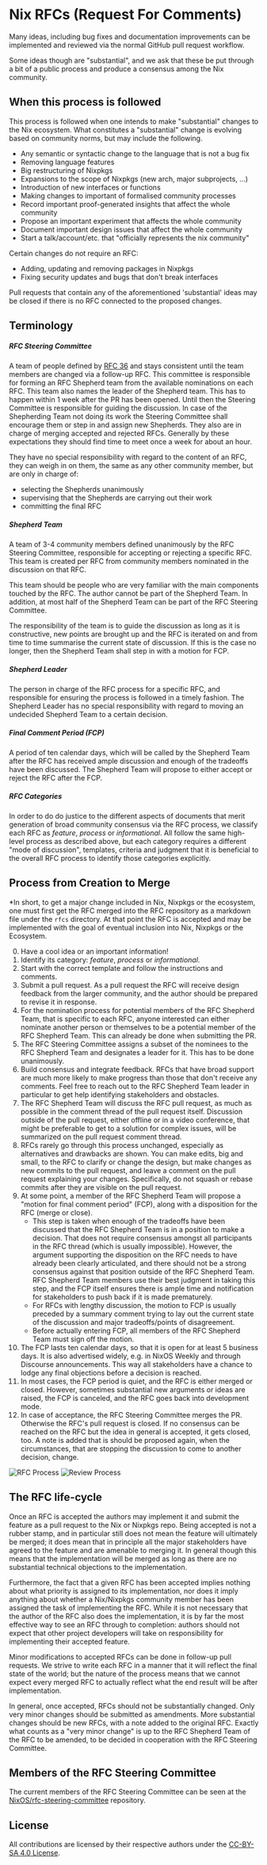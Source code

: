 # Nix RFCs (Request For Comments)

Many ideas, including bug fixes and documentation improvements can be
implemented and reviewed via the normal GitHub pull request workflow.

Some ideas though are "substantial", and we ask that these be put through a
bit of a public process and produce a consensus among the Nix community.

## When this process is followed

This process is followed when one intends to make "substantial" changes to the
Nix ecosystem. What constitutes a "substantial" change is evolving based on
community norms, but may include the following.

* Any semantic or syntactic change to the language that is not a bug fix
* Removing language features
* Big restructuring of Nixpkgs
* Expansions to the scope of Nixpkgs (new arch, major subprojects, ...)
* Introduction of new interfaces or functions
* Making changes to important of formalised community processes
* Record important proof-generated insights that affect the whole community
* Propose an important experiment that affects the whole community
* Document important design issues that affect the whole community
* Start a talk/account/etc. that "officially represents the nix community"

Certain changes do not require an RFC:

* Adding, updating and removing packages in Nixpkgs
* Fixing security updates and bugs that don't break interfaces

Pull requests that contain any of the aforementioned 'substantial' ideas may
be closed if there is no RFC connected to the proposed changes.

## Terminology

##### RFC Steering Committee
A team of people defined by [RFC 36](./rfcs/0036-rfc-process-team-amendment.md)
and stays consistent until the team members are changed via a follow-up RFC.
This committee is responsible for forming an RFC Shepherd team from the
available nominations on each RFC. This team also names the leader of the
Shepherd team. This has to happen within 1 week after the PR has been opened.
Until then the Steering Committee is responsible for guiding the discussion. In
case of the Shepherding Team not doing its work the Steering Committee shall
encourage them or step in and assign new Shepherds. They also are in charge of
merging accepted and rejected RFCs. Generally by these expectations they should
find time to meet once a week for about an hour.

They have no special responsibility with regard to the content of an RFC, they
can weigh in on them, the same as any other community member, but are only in
charge of:
 * selecting the Shepherds unanimously
 * supervising that the Shepherds are carrying out their work
 * committing the final RFC

##### Shepherd Team
A team of 3-4 community members defined unanimously by the RFC Steering
Committee, responsible for accepting or rejecting a specific RFC. This team is
created per RFC from community members nominated in the discussion on that RFC.

This team should be people who are very familiar with the main components
touched by the RFC. The author cannot be part of the Shepherd Team. In addition,
at most half of the Shepherd Team can be part of the RFC Steering Committee.

The responsibility of the team is to guide the discussion as long as it is
constructive, new points are brought up and the RFC is iterated on and from time
to time summarise the current state of discussion. If this is the case no longer,
then the Shepherd Team shall step in with a motion for FCP.

##### Shepherd Leader
The person in charge of the RFC process for a specific RFC, and responsible for
ensuring the process is followed in a timely fashion. The Shepherd Leader has no
special responsibility with regard to moving an undecided Shepherd Team to a
certain decision.

##### Final Comment Period (FCP)
A period of ten calendar days, which will be called by the Shepherd Team after
the RFC has received ample discussion and enough of the tradeoffs have been
discussed. The Shepherd Team will propose to either accept or reject the RFC
after the FCP.

##### RFC Categories
In order to do do justice to the different aspects of documents that merit
generation of broad community consensus via the RFC process, we classify each
RFC as _feature_, _process_ or _informational_. All follow the same
high-level process as described above, but each category requires a different
"mode of discussion", templates, criteria and judgment that it is beneficial
to the overall RFC process to identify those categories explicitly.


## Process from Creation to Merge

*In short, to get a major change included in Nix, Nixpkgs or the ecosystem, one must
first get the RFC merged into the RFC repository as a markdown file under the
`rfcs` directory. At that point the RFC is accepted and may be implemented
with the goal of eventual inclusion into Nix, Nixpkgs or the Ecosystem.

0. Have a cool idea or an important information!
1. Identify its category: _feature_, _process_ or _informational_.
2. Start with the correct template and follow the instructions and comments.
3. Submit a pull request. As a pull request the RFC will receive design feedback
   from the larger community, and the author should be prepared to revise it in
   response.
4. For the nomination process for potential members of the RFC Shepherd Team,
   that is specific to each RFC, anyone interested can either nominate another
   person or themselves to be a potential member of the RFC Shepherd Team. This
   can already be done when submitting the PR.
5. The RFC Steering Committee assigns a subset of the nominees to the RFC
   Shepherd Team and designates a leader for it. This has to be done
   unanimously.
6. Build consensus and integrate feedback. RFCs that have broad support are much
   more likely to make progress than those that don't receive any comments. Feel
   free to reach out to the RFC Shepherd Team leader in particular to get help
   identifying stakeholders and obstacles.
7. The RFC Shepherd Team will discuss the RFC pull request, as much as possible
   in the comment thread of the pull request itself. Discussion outside of the
   pull request, either offline or in a video conference, that might be
   preferable to get to a solution for complex issues, will be summarized on the
   pull request comment thread.
8. RFCs rarely go through this process unchanged, especially as alternatives and
   drawbacks are shown. You can make edits, big and small, to the RFC to clarify
   or change the design, but make changes as new commits to the pull request,
   and leave a comment on the pull request explaining your changes.
   Specifically, do not squash or rebase commits after they are visible on the
   pull request.
9. At some point, a member of the RFC Shepherd Team will propose a "motion for
   final comment period" (FCP), along with a disposition for the RFC (merge or
   close).
    * This step is taken when enough of the tradeoffs have been discussed that
      the RFC Shepherd Team is in a position to make a decision. That does not
      require consensus amongst all participants in the RFC thread (which is
      usually impossible). However, the argument supporting the disposition on
      the RFC needs to have already been clearly articulated, and there should
      not be a strong consensus against that position outside of the RFC
      Shepherd Team. RFC Shepherd Team members use their best judgment in taking
      this step, and the FCP itself ensures there is ample time and notification
      for stakeholders to push back if it is made prematurely.
    * For RFCs with lengthy discussion, the motion to FCP is usually preceded by
      a summary comment trying to lay out the current state of the discussion
      and major tradeoffs/points of disagreement.
    * Before actually entering FCP, all members of the RFC Shepherd Team must
      sign off the motion.
10. The FCP lasts ten calendar days, so that it is open for at least 5 business
    days. It is also advertised widely, e.g. in NixOS Weekly and through
    Discourse announcements. This way all stakeholders have a chance to lodge
    any final objections before a decision is reached.
11. In most cases, the FCP period is quiet, and the RFC is either merged or
    closed. However, sometimes substantial new arguments or ideas are raised,
    the FCP is canceled, and the RFC goes back into development mode.
12. In case of acceptance, the RFC Steering Committee merges the PR.
    Otherwise the RFC's pull request is closed. If no
    consensus can be reached on the RFC but the idea in general is accepted, it
    gets closed, too. A note is added that is should be proposed again, when the
    circumstances, that are stopping the discussion to come to another decision,
    change.


![RFC Process](./rfcs/0036-rfc-process.png)
![Review Process](./rfcs/0036-review-process.png)


## The RFC life-cycle

Once an RFC is accepted the authors may implement it and submit the feature as a
pull request to the Nix or Nixpkgs repo. Being accepted is not a rubber stamp,
and in particular still does not mean the feature will ultimately be merged; it
does mean that in principle all the major stakeholders have agreed to the
feature and are amenable to merging it. In general though this means that the
implementation will be merged as long as there are no substantial technical
objections to the implementation.

Furthermore, the fact that a given RFC has been accepted implies nothing about
what priority is assigned to its implementation, nor does it imply anything
about whether a Nix/Nixpkgs community member has been assigned the task of
implementing the RFC. While it is not necessary that the author of the RFC also
does the implementation, it is by far the most effective way to see an RFC through to
completion: authors should not expect that other project developers will take on
responsibility for implementing their accepted feature.

Minor modifications to accepted RFCs can be done in follow-up pull requests. We
strive to write each RFC in a manner that it will reflect the final state of
the world; but the nature of the process means that we cannot expect every
merged RFC to actually reflect what the end result will be after implementation.

In general, once accepted, RFCs should not be substantially changed. Only very
minor changes should be submitted as amendments. More substantial changes should
be new RFCs, with a note added to the original RFC. Exactly what counts as a
"very minor change" is up to the RFC Shepherd Team of the RFC to be amended, to
be decided in cooperation with the RFC Steering Committee.


## Members of the RFC Steering Committee

The current members of the RFC Steering Committee can be seen at the [NixOS/rfc-steering-committee](https://github.com/NixOS/rfc-steering-committee#workflow-for-rfc-steering-committee) repository.


## License

All contributions are licensed by their respective authors under the
[CC-BY-SA 4.0 License](https://creativecommons.org/licenses/by-sa/4.0/legalcode).
